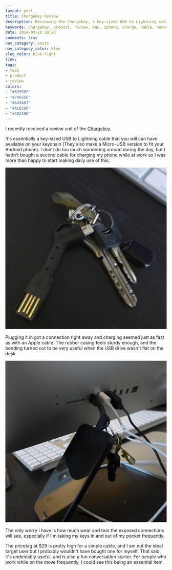 ```yaml
---
layout: post
title: Chargekey Review
description: Reviewing the Chargekey, a key-sized USB to Lightning cable
keywords: chargekey, product, review, mac, iphone, charge, cable, nomad, gadget
date: 2014-03-20 20:28
comments: true
nav_category: posts
nav_category_color: blue
slug_color: blue-light
link:
tags:
- tech
- product
- review
colors:
- "#6995DF"
- "#746556"
- "#A49A87"
- "#ACB5D0"
- "#5D2A0E"
---
```


I recently received a review unit of the [Chargekey](http://www.hellonomad.com/products/chargekey-iphone5).

It's essentially a key-sized USB to Lightning cable that you will can have available on your keychain (They also make a Micro-USB version to fit your Android phone). I don't do too much wandering around during the day, but I hadn't bought a second cable for charging my phone while at work so I was more than happy to start making daily use of this.

<!-- more -->

![Chargekey](/assets/images/chargekey1.jpg)

Plugging it in got a connection right away and charging seemed just as fast as with an Apple cable. The rubber casing feels sturdy enough, and the bending turned out to be very useful when the USB drive wasn't flat on the desk.

![Chargekey](/assets/images/chargekey2.jpg)

The only worry I have is how much wear and tear the exposed connections will see, especially if I'm taking my keys in and out of my pocket frequently.

The pricetag at $29 is pretty high for a simple cable, and I am not the ideal target user but I probably wouldn't have bought one for myself. That said, it's undeniably useful, and is also a fun conversation starter. For people who work while on the move frequently, I could see this being an essential item.
